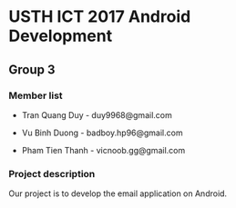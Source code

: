 USTH ICT 2017 Android Development
=================================

Group 3
-------

### Member list

-   Tran Quang Duy - duy9968\@gmail.com

-   Vu Binh Duong - badboy.hp96\@gmail.com

-   Pham Tien Thanh - vicnoob.gg\@gmail.com

### Project description

Our project is to develop the email application on Android.
